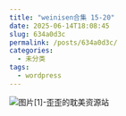 ```yaml
---
title: "weinisen合集 15-20"
date: 2025-06-14T18:08:45
slug: 634a0d3c
permalink: /posts/634a0d3c/
categories:
  - 未分类
tags:
  - wordpress
---
```


![图片[1]-歪歪的耽美资源站](/images/wp/634a0d3c-6d7578ae.jpg)
